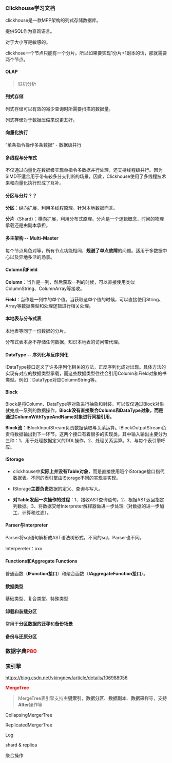 ### Clickhouse学习文档

clickhouse是一款MPP架构的列式存储数据库。

提供SQL作为查询语言。

对于大小写是敏感的。

clickhose一个节点只能有一个分片。所以如果要实现1分片+1副本的话，那就需要两个节点。

#### OLAP

> 联机分析

#### 列式存储

列式存储可以有效的减少查询时所需要扫描的数据量。

列式存储对于数据压缩来说更友好。

#### 向量化执行

“单条指令操作多条数据”  -  数据级并行

#### 多线程与分布式

不仅通过向量化在数据级实现单指令多数据并行处理，还支持线程级并行。因为SIMD不适合用于带有较多分支判断的场景，因此，Clickhouse使用了多线程技术来和向量化执行形成了互补。

#### 分区与分片？？

**分区**：纵向扩展，利用多线程原理。针对本地数据而言。

**分片**（Shard）：横向扩展，利用分布式原理。分片是一个逻辑概念，时间的物理承载还是由副本承担。

#### 多主架构  -- Multi-Master

每个节点角色对等，所有节点功能相同，**规避了单点故障**的问题。适用于多数据中心以及异地多活的场景。

#### Column和Field

**Column**：当作是一列，然后获取一列的时候，可以直接使用类似ColumnString、ColumnArray等接收。

**Field**：当作是一列中的单个值。当获取这单个值的时候，可以直接使用String、Array等数据类型和处理逻辑进行相关处理。

#### 本地表与分布式表

本地表等同于一份数据的分片。

分布式表本身不存储任何数据，知识本地表的访问带代理。

#### DataType -- 序列化与反序列化

IDataType接口定义了许多序列化相关的方法，正反序列化成对出现。具体方法的实现有对应的数据类型承载，而这些数据类型往往会引用Column和Field对象的书类型。例如：DataType对应ColumnString等。

#### Block

Block是将Column、DataType等对象进行抽象和封装。可以仅仅通过Block对象就完成一系列的数据操作。**Block没有直接聚合Column和DataType对象，而是通过ColumnWithTypeAndName对象进行间接引用。**

**Block流**：IBlockInputStream负责数据读取与关系运算。IBlockOutputStream负责将数据输出到下一环节。这两个接口有着很多的实现类。其中输入输出主要分为三种：1、用于处理数据定义的DDL操作。2、处理关系运算。3、与每个表引擎呼应。

#### IStorage

- clickhouse中**实际上并没有Table对象**，而是直接使用哦个IStorage接口指代数据表。不同的表引擎由IStorage不同的实现类实现。

- IStorage**主要负责**数据的定义、查询与写入。

- **对Table发起一次操作的过程**：1、接收AST查询语句。2、根据AST返回指定列数据。3、将数据交给Interpreter解释器做进一步处理（对数据的进一步加工、计算和过滤）。

#### Parser与Interpreter

Parser将sql语句解析成AST语法树形式。不同的sql，Parser也不同。

Interpereter：xxx

#### Functions和Aggregate Functions

普通函数（**IFunction接口**）和聚合函数（**IAggregateFunction接口**）。

#### 数据类型

基础类型、复合类型、特殊类型

#### 卸载和装载分区

常用于**分区数据的迁移**和**备份场景**

#### 备份与还原分区



### 数据字典<font color="red">P80</font>



### 表引擎

https://blog.csdn.net/vkingnew/article/details/106988056

**<font color="red">MergeTree</font>**

> MergeTree表引擎支持**主键索引**，**数据分区**、**数据副本**、**数据采样**等，**支持Alter**操作等



CollapsingMergerTree

ReplicatedMergerTree

Log



shard & replica

聚合操作

